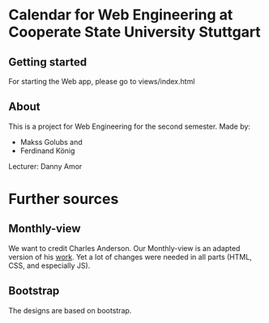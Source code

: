 # Calendar for Web Engineering at Cooperate State University Stuttgart
## Getting started
For starting the Web app, please go to views/index.html

## About
This is a project for Web Engineering for the second semester.
Made by:
- Makss Golubs and
- Ferdinand König

Lecturer: Danny Amor

# Further sources
## Monthly-view
We want to credit Charles Anderson. Our Monthly-view is an adapted version of his [work](https://codepen.io/c4rloscu/pen/XWJNgmg).
Yet a lot of changes were needed in all parts (HTML, CSS, and especially JS).

## Bootstrap
The designs are based on bootstrap.
